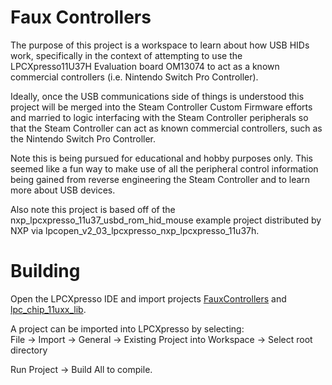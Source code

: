 # Faux Controllers

The purpose of this project is a workspace to learn about how USB HIDs work, 
 specifically in the context of attempting to use the LPCXpresso11U37H 
 Evaluation board OM13074 to act as a known commercial controllers (i.e.
 Nintendo Switch Pro Controller).

Ideally, once the USB communications side of things is understood this project
 will be merged into the Steam Controller Custom Firmware efforts and married
 to logic interfacing with the Steam Controller peripherals so that the 
 Steam Controller can act as known commercial controllers, such as the Nintendo
 Switch Pro Controller. 

Note this is being pursued for educational and hobby purposes only. This seemed
 like a fun way to make use of all the peripheral control information being
 gained from reverse engineering the Steam Controller and to learn more about
 USB devices. 

Also note this project is based off of the nxp_lpcxpresso_11u37_usbd_rom_hid_mouse
 example project distributed by NXP via lpcopen_v2_03_lpcxpresso_nxp_lpcxpresso_11u37h. 

# Building

Open the LPCXpresso IDE and import projects [FauxControllers](.)
 and [lpc_chip_11uxx_lib](../lpc_chip_11uxx_lib).                                
                                                                                
A project can be imported into LPCXpresso by selecting:                         
 File -> Import -> General -> Existing Project into Workspace -> Select root directory
                                                                                
Run Project -> Build All to compile.


